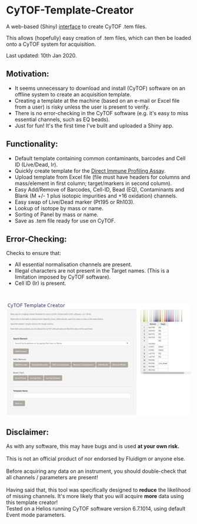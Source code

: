 # CyTOF-Template-Creator
A web-based (Shiny) [interface](https://jimbomahoney.shinyapps.io/shiny/) to create CyTOF .tem files.

This allows (hopefully) easy creation of .tem files, which can then be loaded onto a CyTOF system for acquisition.

Last updated: 10th Jan 2020.

## Motivation:

- It seems unnecessary to download and install (CyTOF) software on an offline system to create an acquisition template.
- Creating a template at the machine (based on an e-mail or Excel file from a user) is risky unless the user is present to verify.
- There is no error-checking in the CyTOF software (e.g. it's easy to miss essential channels, such as EQ beads).
- Just for fun! It's the first time I've built and uploaded a Shiny app.

## Functionality:

- Default template containing common contaminants, barcodes and Cell ID (Live/Dead, Ir).
- Quickly create template for the [Direct Immune Profiling Assay](https://www.fluidigm.com/reagents/proteomics/201325-maxpar-direct-immune-profiling-assay).
- Upload template from Excel file (file must have headers for columns and mass/element in first column; target/markers in second column).
- Easy Add/Remove of Barcodes, Cell-ID, Bead (EQ), Contaminants and Blank (M +/- 1 plus isotopic impurities and +16 oxidation) channels.
- Easy swap of Live/Dead marker (Pt195 or Rh103).
- Lookup of isotope by mass or name.
- Sorting of Panel by mass or name.
- Save as .tem file ready for use on CyTOF.

## Error-Checking:

Checks to ensure that:

- All essential normalisation channels are present.
- Illegal characters are not present in the Target names. (This is a limitation imposed by CyTOF software).
- Cell ID (Ir) is present.

<br>



[![Foo](https://raw.githubusercontent.com/JimboMahoney/CyTOF-Panel-Creator/master/2019_11_22_14_12_17_CyTOF_Template_Creator.png)](https://jimbomahoney.shinyapps.io/shiny/)

## Disclaimer:
As with any software, this may have bugs and is used <b>at your own risk.</b>
<br>
<br>
This is not an official product of nor endorsed by Fluidigm or anyone else.
<br>
<br>
Before acquiring any data on an instrument, you should double-check that all channels / parameters are present! 
<br>
<br>
Having said that, this tool was specifically designed to <b>reduce</b> the likelihood of missing channels. It's more likely that you will acquire <b>more</b> data using this template creator!
<br>
Tested on a Helios running CyTOF software version 6.7.1014, using default Event mode parameters.


